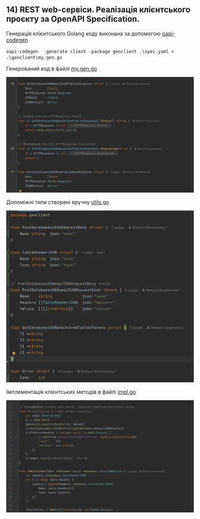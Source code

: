 ## 14) REST web-сервіси. Реалізація клієнтського проєкту за OpenAPI Specification.

Генерація клієнтського Golang коду виконана за допомогою [oapi-codegen]( https://github.com/deepmap/oapi-codegen)

```
oapi-codegen  -generate client -package genclient .\spec.yaml > .\genclient\my.gen.go  
```

Генерований код в файлі [my.gen.go](https://github.com/Rasakhatskiy/Labs_S7_IT/blob/main/DBMS/genclient/my.gen.go) 

![alt text](https://github.com/Rasakhatskiy/Labs_S7_IT/blob/main/img/6.1.png?raw=true)

Допоміжні типи створені вручну [utils.go](https://github.com/Rasakhatskiy/Labs_S7_IT/blob/main/DBMS/genclient/utils.go) 

![alt text](https://github.com/Rasakhatskiy/Labs_S7_IT/blob/main/img/6.2.png?raw=true)

Імплементація клієнтських методів в файлі [impl.go](https://github.com/Rasakhatskiy/Labs_S7_IT/blob/main/DBMS/genImpl/impl.go) 

![alt text](https://github.com/Rasakhatskiy/Labs_S7_IT/blob/main/img/6.3.png?raw=true)